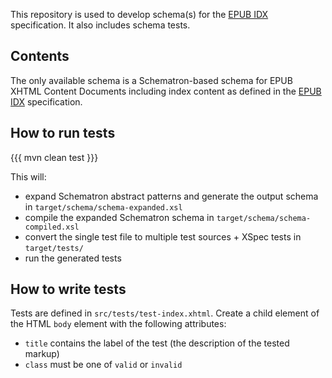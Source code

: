 This repository is used to develop schema(s) for the [EPUB IDX](http://idpf.org/epub/idx/epub-indexes.html) specification. It also includes schema tests.

## Contents

The only available schema is a Schematron-based schema for EPUB XHTML Content Documents including index content as defined in the [EPUB IDX](http://idpf.org/epub/idx/epub-indexes.html) specification.


## How to run tests

{{{
mvn clean test
}}}

This will:

 * expand Schematron abstract patterns and generate the output schema in `target/schema/schema-expanded.xsl`
 * compile the expanded Schematron schema in `target/schema/schema-compiled.xsl`
 * convert the single test file to multiple test sources + XSpec tests in `target/tests/`
 * run the generated tests

## How to write tests

Tests are defined in `src/tests/test-index.xhtml`.
Create a child element of  the HTML `body` element with the following attributes:

 * `title` contains the label of the test (the description of the tested markup)
 * `class` must be one of `valid` or `invalid`
